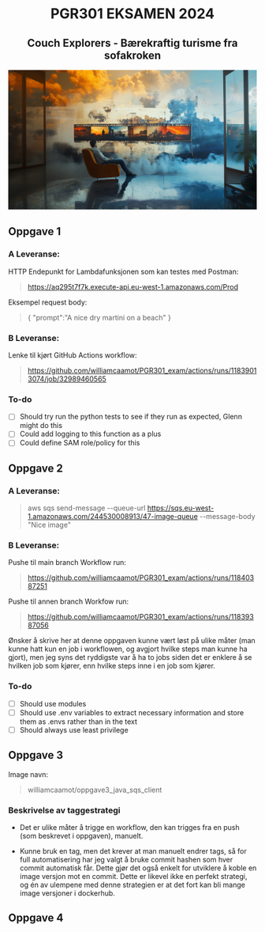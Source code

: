 <h1 style="text-align:center;">PGR301 EKSAMEN 2024</h1>
<h2 style="text-align:center;">Couch Explorers - Bærekraftig turisme fra sofakroken</h2>
<img width="1181" alt="image" src="img/header.png">

## Oppgave 1
### A Leveranse:
HTTP Endepunkt for Lambdafunksjonen som kan testes med Postman:  
> https://aq295t7f7k.execute-api.eu-west-1.amazonaws.com/Prod

Eksempel request body:
> {
> "prompt":"A nice dry martini on a beach"
> }

### B Leveranse:
Lenke til kjørt GitHub Actions workflow:
> https://github.com/williamcaamot/PGR301_exam/actions/runs/11839013074/job/32989460565

### To-do
- [ ] Should try run the python tests to see if they run as expected, Glenn might do this
- [ ] Could add logging to this function as a plus
- [ ] Could define SAM role/policy for this

## Oppgave 2


### A Leveranse:
> aws sqs send-message --queue-url https://sqs.eu-west-1.amazonaws.com/244530008913/47-image-queue --message-body "Nice image"

### B Leveranse:
Pushe til main branch Workflow run:
> https://github.com/williamcaamot/PGR301_exam/actions/runs/11840387251

Pushe til annen branch Workfow run:
> https://github.com/williamcaamot/PGR301_exam/actions/runs/11839387056

Ønsker å skrive her at denne oppgaven kunne vært løst på ulike måter (man kunne hatt kun en job i workflowen, og avgjort hvilke steps man kunne ha gjort), men jeg syns det ryddigste var å ha to jobs siden det er enklere å se hvilken job som kjører, enn hvilke steps inne i en job som kjører.


### To-do
- [ ] Should use modules
- [ ] Should use .env variables to extract necessary information and store them as .envs rather than in the text
- [ ] Should always use least privilege

## Oppgave 3
Image navn:
> williamcaamot/oppgave3_java_sqs_client

### Beskrivelse av taggestrategi
- Det er ulike måter å trigge en workflow, den kan trigges fra en push (som beskrevet i oppgaven), manuelt. 

- Kunne bruk en tag, men det krever at man manuelt endrer tags, så for full automatisering har jeg valgt å bruke commit hashen som hver commit automatisk får. Dette gjør det også enkelt for utviklere å koble en image versjon mot en commit. Dette er likevel ikke en perfekt strategi, og én av ulempene med denne strategien er at det fort kan bli mange image versjoner i dockerhub.

## Oppgave 4

